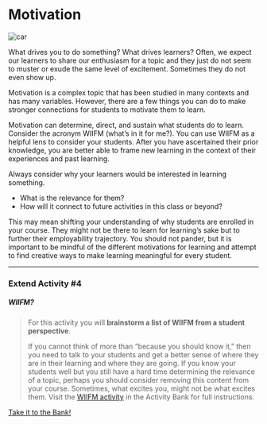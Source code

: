 # Motivation

![car](images/teacher-for-learning-motivation-running-car.jpg)

What drives you to do something? What drives learners? Often, we expect our learners to share our enthusiasm for a topic and they just do not seem to muster or exude the same level of excitement. Sometimes they do not even show up.

Motivation is a complex topic that has been studied in many contexts and has many variables. However, there are a few things you can do to make stronger connections for students to motivate them to learn.

Motivation can determine, direct, and sustain what students do to learn. Consider the acronym WIIFM (what’s in it for me?). You can use WIIFM as a helpful lens to consider your students. After you have ascertained their prior knowledge, you are better able to frame new learning in the context of their experiences and past learning.

Always consider why your learners would be interested in learning something.

- What is the relevance for them?
- How will it connect to future activities in this class or beyond?
 
This may mean shifting your understanding of why students are enrolled in your course. They might not be there to learn for learning’s sake but to further their employability trajectory. You should not pander, but it is important to be mindful of the different motivations for learning and attempt to find creative ways to make learning meaningful for every student.

---
### Extend Activity #4
##### WIIFM?
>
>For this activity you will **brainstorm a list of WIIFM from a student perspective**.
>
>If you cannot think of more than “because you should know it,” then you need to talk to your students and get a better sense of where they are in their learning and where they are going. If you know your students well but you still have a hard time determining the relevance of a topic, perhaps you should consider removing this content from your course. Sometimes, what excites you, might not be what excites them.
>Visit the [WIIFM activity](https://elearn.waikato.ac.nz/mod/forum/view.php?id=1601249) in the Activity Bank for full instructions.
>
  
[Take it to the Bank!](https://elearn.waikato.ac.nz/mod/forum/view.php?id=1601249 ':class=button')
